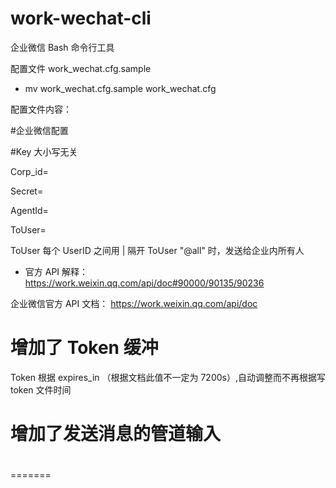 # work-wechat-cli
企业微信 Bash 命令行工具

配置文件 work_wechat.cfg.sample
* mv work_wechat.cfg.sample work_wechat.cfg

配置文件内容：
 
#企业微信配置

#Key 大小写无关

Corp_id=

Secret=

AgentId=

ToUser=


 ToUser 每个 UserID 之间用 | 隔开
 ToUser "@all" 时，发送给企业内所有人
* 官方 API 解释： https://work.weixin.qq.com/api/doc#90000/90135/90236
 
企业微信官方 API 文档： https://work.weixin.qq.com/api/doc

# 增加了 Token 缓冲
Token 根据 expires_in （根据文档此值不一定为 7200s）,自动调整而不再根据写 token 文件时间
# 增加了发送消息的管道输入
# 
=======

